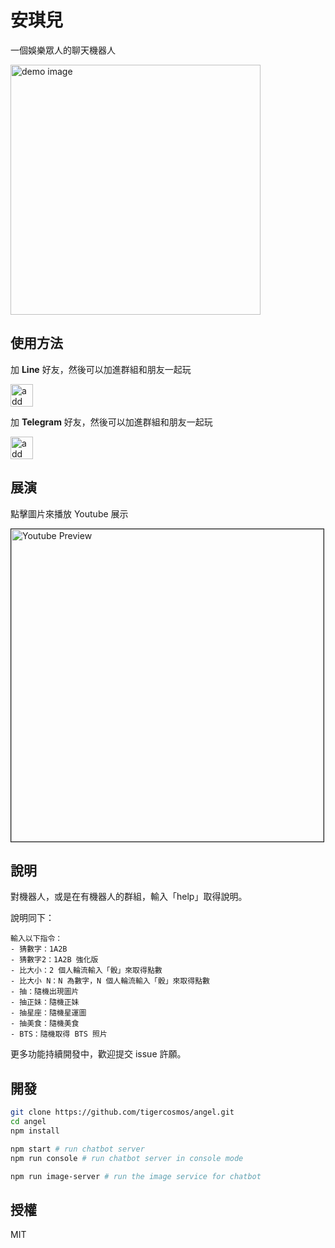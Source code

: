 # 安琪兒

一個娛樂眾人的聊天機器人

<img src="https://user-images.githubusercontent.com/18013815/71482307-ccf55380-283c-11ea-8f90-44c91be6063a.png" alt="demo image" height="400" border="0">

## 使用方法

加 **Line** 好友，然後可以加進群組和朋友一起玩

<a href="https://lin.ee/5Pn8ddF"><img src="https://scdn.line-apps.com/n/line_add_friends/btn/zh-Hant.png" alt="add line" height="36" border="0"></a>

加 **Telegram** 好友，然後可以加進群組和朋友一起玩

<a href="https://t.me/angel_tw_bot"><img src="https://raw.githubusercontent.com/tigercosmos/vocabulary-titan/master/img/start-telegram.png" alt="add telegram" height="36" border="0"></a>

## 展演

點擊圖片來播放 Youtube 展示

<a href="http://www.youtube.com/watch?feature=player_embedded&v=u4mPiIEad1g
" target="_blank"><img src="https://user-images.githubusercontent.com/18013815/71347265-f1cf9980-25a4-11ea-937b-2351cf8f48f6.png" 
alt="Youtube Preview" width="500" border="1" /></a>

## 說明

對機器人，或是在有機器人的群組，輸入「help」取得說明。

說明同下：

```text
輸入以下指令：
- 猜數字：1A2B
- 猜數字2：1A2B 強化版
- 比大小：2 個人輪流輸入「骰」來取得點數
- 比大小 N：N 為數字，N 個人輪流輸入「骰」來取得點數
- 抽：隨機出現圖片
- 抽正妹：隨機正妹
- 抽星座：隨機星運圖
- 抽美食：隨機美食
- BTS：隨機取得 BTS 照片
```

更多功能持續開發中，歡迎提交 issue 許願。

## 開發

```sh
git clone https://github.com/tigercosmos/angel.git
cd angel
npm install

npm start # run chatbot server
npm run console # run chatbot server in console mode

npm run image-server # run the image service for chatbot
```

## 授權

MIT
